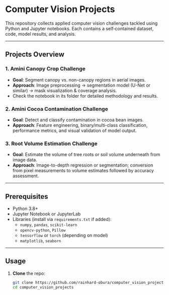 # Computer Vision Projects
This repository collects  applied computer vision challenges tackled using Python and Jupyter notebooks. Each contains a self‑contained dataset, code, model results, and analysis.



---

##  Projects Overview

### 1. Amini Canopy Crop Challenge
- **Goal**: Segment canopy vs. non-canopy regions in aerial images.
- **Approach**: Image preprocessing → segmentation model (U-Net or similar) → mask visualization & coverage analysis.
- Check the notebook in its folder for detailed methodology and results.

### 2. Amini Cocoa Contamination Challenge
- **Goal**: Detect and classify contamination in cocoa bean images.
- **Approach**: Feature engineering, binary/multi-class classification, performance metrics, and visual validation of model output.

### 3. Root Volume Estimation Challenge
- **Goal**: Estimate the volume of tree roots or soil volume underneath from image data.
- **Approach**: Image-to-depth regression or segmentation; conversion from pixel measurements to volume estimates followed by accuracy assessment.

---

##  Prerequisites

- Python 3.8+
- Jupyter Notebook or JupyterLab
- Libraries (install via `requirements.txt` if added):
  - `numpy`, `pandas`, `scikit-learn`
  - `opencv-python`, `Pillow`
  - `tensorflow` or `torch` (depending on model)
  - `matplotlib`, `seaborn`

---

##  Usage

1. **Clone** the repo:
   ```bash
   git clone https://github.com/rainhard-obura/computer_vision_projects.git
   cd computer_vision_projects
